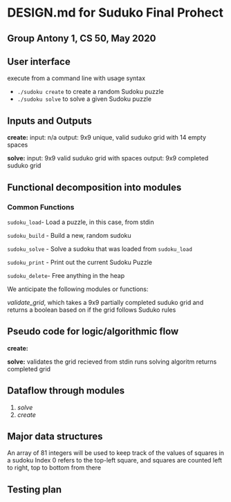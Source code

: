# DESIGN.md for Suduko Final Prohect
## Group Antony 1, CS 50, May 2020

## User interface ##
execute from a command line with usage syntax
* `./sudoku create` to create a random Sudoku puzzle
* `./sudoku solve` to solve a given Sudoku puzzle


## Inputs and Outputs ##
**create:**
input: n/a
output: 9x9 unique, valid suduko grid with 14 empty spaces

**solve:**
input: 9x9 valid suduko grid with spaces
output: 9x9 completed suduko grid

## Functional decomposition into modules ##

### Common Functions

`sudoku_load`- Load a puzzle, in this case, from stdin

`sudoku_build` - Build a new, random sudoku 

`sudoku_solve` - Solve a sudoku that was loaded from `sudoku_load`

`sudoku_print` - Print out the current Sudoku Puzzle

`sudoku_delete`- Free anything in the heap


We anticipate the following modules or functions:

*validate_grid*, which takes a 9x9 partially completed suduko grid and returns a boolean based on if the grid follows Suduko rules


## Pseudo code for logic/algorithmic flow ##
**create:** 

**solve:** 
validates the grid recieved from stdin
runs solving algoritm
returns completed grid



## Dataflow through modules ##

1. *solve* 
2. *create* 


## Major data structures ##
An array of 81 integers will be used to keep track of the values of squares in a sudoku
Index 0 refers to the top-left square, and squares are counted left to right, top to bottom from there

## Testing plan  ##
